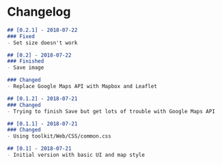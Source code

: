 # Changelog
```markdown
## [0.2.1] - 2018-07-22
### Fixed
- Set size doesn't work
```

```markdown
## [0.2] - 2018-07-22
### Finished
- Save image

### Changed
- Replace Google Maps API with Mapbox and Leaflet
```

```markdown
## [0.1.2] - 2018-07-21
### Changed
- Trying to finish Save but get lots of trouble with Google Maps API
```

```markdown
## [0.1.1] - 2018-07-21
### Changed
- Using toolkit/Web/CSS/common.css
```

```markdown
## [0.1] - 2018-07-21
- Initial version with basic UI and map style
```
